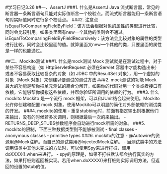 #学习日记3.26
##一、AssertJ
###1. 什么是AssertJ
	Java 流式断言器，常见的断言器一条断言语句只能对实际值断言一个校验点。而流式断言器能用一条断言语句对实际值同时进行多个校验点。
###2. 注意点
	isEqualToComparingFieldByField：该方法会根据对象的属性的类型进行比较，同时会比较引用。如果类里面有new一个其他的类则会不通过。
	isEqualToComparingFieldByFieldRecursively：该方法会比较对象的属性的类型进行比较，同时会比较里面的值。就算里面又new一个其他的类，只要里面的属性是一样的也能通过。
	
##二、Mockito测试
###1. 什么是mock测试
	Mock 测试就是在测试过程中，对于某些不容易构造（如 HttpServletRequest 必须在Servlet 容器中才能构造出来）或者不容易获取比较复杂的对象（如 JDBC 中的ResultSet 对象），用一个虚拟的对象（Mock 对象）来创建以便测试的测试方法
###2. mock测试的功能
	Mock 最大的功能是帮你把单元测试的耦合分解开，如果你的代码对另一个类或者接口有依赖，它能够帮你模拟这些依赖，并帮你验证所调用的依赖的行为。
###3. 什么mockito
	Mockito 是一个流行 mock 框架，可以和JUnit结合起来使用。Mockito 允许你创建和配置 mock 对象。使用Mockito可以明显的简化对外部依赖的测试类的开发。
###4. mockito的使用
	- 重复stubbing时，前面有指定输出则根据他们来输出，没有的时候若多次调用，则根据最后一次的来输出。
	- RETURNS_DEEP_STUBS参数程序会自动进行mock所需的对象。	
###5. mockito的限制，下面三种数据类型则不能够被测试
	- final classes
	- anonymous classes
	- primitive types
###6. mockito的注意
	- @Autowire的资源用@Mock注解。而自己的测试类用@InjectedMock注解。
	- 当测试类中的方法调用该类中其他未完成的方法时，可以使用Spy来进行打桩，调用doXXXX().when来进行。
	- spy的原理是，如果不打桩默认都会执行真实的方法，如果打桩则返回桩实现。若用when.doXXXX()来打桩则实际调用方法，但返回的设置的stub的值。